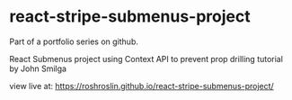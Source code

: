 # react-stripe-submenus-project
Part of a portfolio series on github.

React Submenus project using Context API to prevent prop drilling
tutorial by John Smilga

view live at: https://roshroslin.github.io/react-stripe-submenus-project/
